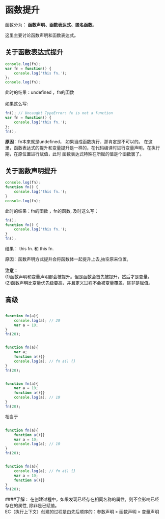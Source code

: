 函数提升
===========
函数分为： **函数声明、函数表达式、匿名函数**。

这里主要讨论函数声明和函数表达式。

关于函数表达式提升
---------

~~~javascript
console.log(fn);
var fn = function() {
    console.log('this fn.');
};
console.log(fn);
~~~
此时的结果：undefined ，fn的函数
<br/><br/>
如果这么写:
~~~javascript
fn(); // Uncaught TypeError: fn is not a function
var fn = function() {
    console.log('this fn.');
};
fn();
~~~
**原因**：fn本来就是undefined， 如果当成函数执行，那肯定是不可以的。
在这里，函数表达式的提升和变量提升是一样的，在代码编译时进行变量声明，在执行期，在原位置进行赋值，此时
函数表达式特殊在所赋的值是个函数罢了。

关于函数声明提升
---------
~~~javascript
console.log(fn);
function fn() {
    console.log('this fn.');
}
console.log(fn);
~~~
此时的结果：fn的函数 ，fn的函数,
及时这么写：
~~~javascript
fn();
function fn() {
    console.log('this fn.');
}
fn();
~~~
结果： this fn. 和 this fn.

原因：函数声明方式提升会将函数体一起提升上去,抽空原来位置，
<br/>
<br/>
**注意：**
<br/>
(1)函数声明和变量声明都会被提升。但是函数会首先被提升，然后才是变量。
<br/>
(2)函数声明比变量优先级要高，并且定义过程不会被变量覆盖，除非是赋值。

高级
---------
```javascript

function fn(a){
    console.log(a); // 20
    var a = 10;
}
fn(20);
```
~~~javascript

function fn(a){
    var a;
    function a(){}
    console.log(a); // fn a() {}
}
fn(20);
~~~
~~~javascript

function fn(a){
    var a = 10;
    function a(){}
    console.log(a); // 10
}
fn(20);
~~~
相当于
~~~javascript

function fn(a){
    function a(){}
    var a = 10;
    console.log(a); // 10
}
fn(20);
~~~
~~~javascript

function fn(a){
    console.log(a); // fn a() {}
    var a = 10;
    function a(){}
}
fn(20);
~~~
####了解：
在创建过程中，如果发现已经存在相同名称的属性，则不会影响已经存在的属性, 除非是已赋值。
<br/>
EC（执行上下文）创建的过程是由先后顺序的：参数声明 > 函数声明 > 变量声明